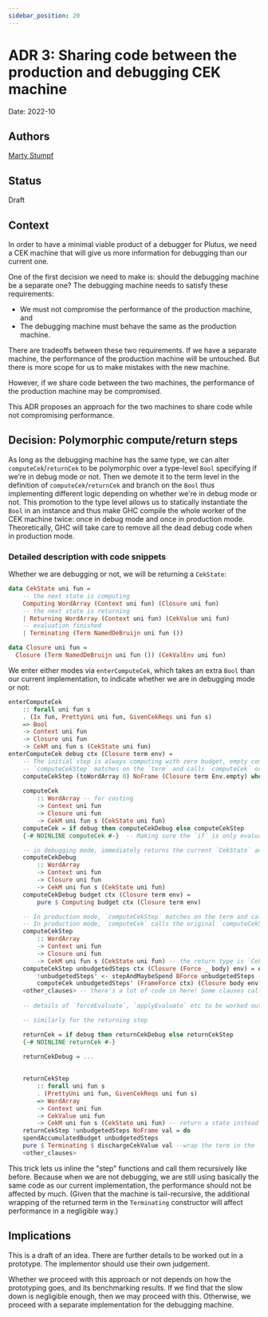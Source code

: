 ```yaml
---
sidebar_position: 20
---
```


# ADR 3: Sharing code between the production and debugging CEK machine

Date: 2022-10

## Authors

[Marty Stumpf](mailto:marty.stumpf@iohk.io) 

## Status

Draft

## Context

In order to have a minimal viable product of a debugger for Plutus, we need a CEK machine that will give us more information for debugging than our current one.

One of the first decision we need to make is: should the debugging machine be a separate one? 
The debugging machine needs to satisfy these requirements:

- We must not compromise the performance of the production machine, and
- The debugging machine must behave the same as the production machine.

There are tradeoffs between these two requirements. 
If we have a separate machine, the performance of the production machine will be untouched. 
But there is more scope for us to make mistakes with the new machine.

However, if we share code between the two machines, the performance of the production machine may be compromised.

This ADR proposes an approach for the two machines to share code while not compromising performance.

## Decision: Polymorphic compute/return steps

As long as the debugging machine has the same type, we can alter `computeCek`/`returnCek` to be polymorphic over a type-level `Bool` specifying if we’re in debug mode or not. 
Then we demote it to the term level in the definition of `computeCek`/`returnCek` and branch on the `Bool` thus implementing different logic depending on whether we're in debug mode or not. 
This promotion to the type level allows us to statically instantiate the `Bool` in an instance and thus make GHC compile the whole worker of the CEK machine twice: once in debug mode and once in production mode. 
Theoretically, GHC will take care to remove all the dead debug code when in production mode.

### Detailed description with code snippets

Whether we are debugging or not, we will be returning a `CekState`:

```haskell
data CekState uni fun =
    -- the next state is computing
    Computing WordArray (Context uni fun) (Closure uni fun)
    -- the next state is returning
    | Returning WordArray (Context uni fun) (CekValue uni fun)
    -- evaluation finished
    | Terminating (Term NamedDeBruijn uni fun ())

data Closure uni fun = 
  Closure (Term NamedDeBruijn uni fun ()) (CekValEnv uni fun)
```

We enter either modes via `enterComputeCek`, which takes an extra `Bool` than our current implementation, to indicate whether we are in debugging mode or not:

```haskell
enterComputeCek 
    :: forall uni fun s
    . (Ix fun, PrettyUni uni fun, GivenCekReqs uni fun s)
    => Bool
    -> Context uni fun
    -> Closure uni fun
    -> CekM uni fun s (CekState uni fun)
enterComputeCek debug ctx (Closure term env) =
    -- The initial step is always computing with zero budget, empty context and environment.
    -- `computeCekStep` matches on the `term` and calls `computeCek` or `returnCek` depending on the clause. 
    computeCekStep (toWordArray 0) NoFrame (Closure term Env.empty) where
    
    computeCek
        :: WordArray -- for costing
        -> Context uni fun
        -> Closure uni fun
        -> CekM uni fun s (CekState uni fun)
    computeCek = if debug then computeCekDebug else computeCekStep
    {-# NOINLINE computeCek #-}  -- Making sure the `if` is only evaluated once.

    -- in debugging mode, immediately returns the current `CekState` and halts execution. Debugging mode details to be worked out.
    computeCekDebug 
        :: WordArray
        -> Context uni fun
        -> Closure uni fun
        -> CekM uni fun s (CekState uni fun) 
    computeCekDebug budget ctx (Closure term env) = 
        pure $ Computing budget ctx (Closure term env)

    -- In production mode, `computeCekStep` matches on the term and calls `computeCek` or `returnCek` on a subterm. 
    -- In production mode, `computeCek` calls the original `computeCekStep`, i.e. in production mode `computeCekStep` calls itself through the thin `computeCek` wrapper thus achieving recursion and replicating the old behavior of the CEK machine.
    computeCekStep 
        :: WordArray
        -> Context uni fun
        -> Closure uni fun
        -> CekM uni fun s (CekState uni fun) -- the return type is `CekState` instead of a term.
    computeCekStep unbudgetedSteps ctx (Closure (Force _ body) env) = do -- exactly like in current prod
        !unbudgetedSteps' <- stepAndMaybeSpend BForce unbudgetedSteps -- update costs
        computeCek unbudgetedSteps' (FrameForce ctx) (Closure body env) -- compute again with updated costs and ctx
    <other_clauses> -- there's a lot of code in here! Some clauses call `returnCek`, some `computeCek`, achieving recursive calling similar to our current implementation. 
    
    -- details of `forceEvaluate`, `applyEvaluate` etc to be worked out.

    -- similarly for the returning step

    returnCek = if debug then returnCekDebug else returnCekStep
    {-# NOINLINE returnCek #-}
    
    returnCekDebug = ...

    
    returnCekStep 
        :: forall uni fun s
        . (PrettyUni uni fun, GivenCekReqs uni fun s)
        => WordArray
        -> Context uni fun
        -> CekValue uni fun
        -> CekM uni fun s (CekState uni fun) -- return a state instead of a term
    returnCekStep !unbudgetedSteps NoFrame val = do
    spendAccumulatedBudget unbudgetedSteps
    pure $ Terminating $ dischargeCekValue val --wrap the term in the `Terminating` constructor when returning the term.
    <other_clauses>
```

This trick lets us inline the "step" functions and call them recursively like before. 
Because when we are not debugging, we are still using basically the same code as our current implementation, the performance should not be affected by much. 
(Given that the machine is tail-recursive, the additional wrapping of the returned term in the `Terminating` constructor will affect performance in a negligible way.)

## Implications

This is a draft of an idea. 
There are further details to be worked out in a prototype. 
The implementor should use their own judgement.

Whether we proceed with this approach or not depends on how the prototyping goes, and its benchmarking results. 
If we find that the slow down is negligible enough, then we may proceed with this. 
Otherwise, we proceed with a separate implementation for the debugging machine.
